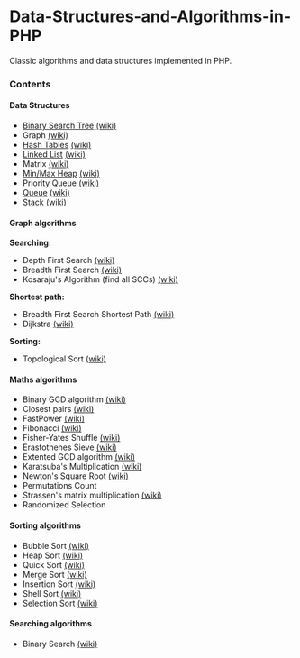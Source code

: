 # Data-Structures-and-Algorithms-in-PHP

Classic algorithms and data structures implemented in PHP. 

### Contents

#### Data Structures

* [Binary Search Tree](https://github.com/haitian299/Data-Structures-and-Algorithms-in-PHP/tree/master/src/BinarySearchTree) [(wiki)](http://en.wikipedia.org/wiki/Binary_tree)
* Graph [(wiki)](http://en.wikipedia.org/wiki/Graph_%28abstract_data_type)
* [Hash Tables](https://github.com/haitian299/Data-Structures-and-Algorithms-in-PHP/tree/master/src/HashTable) [(wiki)](http://en.wikipedia.org/wiki/Hash_table)
* [Linked List](https://github.com/haitian299/Data-Structures-and-Algorithms-in-PHP/tree/master/src/LinkedList) [(wiki)](http://en.wikipedia.org/wiki/Linked_list)
* Matrix [(wiki)](http://en.wikipedia.org/wiki/Matrix_(mathematics))
* [Min/Max Heap](https://github.com/haitian299/Data-Structures-and-Algorithms-in-PHP/tree/master/src/Heap) [(wiki)](http://en.wikipedia.org/wiki/Heap_%28data_structure%29)
* Priority Queue [(wiki)](http://en.wikipedia.org/wiki/Priority_queue)
* [Queue](https://github.com/haitian299/Data-Structures-and-Algorithms-in-PHP/tree/master/src/Queue) [(wiki)](http://en.wikipedia.org/wiki/Queue_%28abstract_data_type%29)
* [Stack](https://github.com/haitian299/Data-Structures-and-Algorithms-in-PHP/tree/master/src/Stack) [(wiki)](http://en.wikipedia.org/wiki/Stack_%28abstract_data_type%29)

#### Graph algorithms

**Searching:**
* Depth First Search [(wiki)](http://en.wikipedia.org/wiki/Depth-first_search)
* Breadth First Search [(wiki)](http://en.wikipedia.org/wiki/Breadth-first_search)
* Kosaraju's Algorithm (find all SCCs) [(wiki)](http://en.wikipedia.org/wiki/Kosaraju%27s_algorithm)

**Shortest path:**
* Breadth First Search Shortest Path [(wiki)](http://en.wikipedia.org/wiki/Breadth-first_search)
* Dijkstra [(wiki)](http://en.wikipedia.org/wiki/Dijkstra%27s_algorithm)

**Sorting:**
* Topological Sort [(wiki)](http://en.wikipedia.org/wiki/Topological_sorting)



#### Maths algorithms

* Binary GCD algorithm [(wiki)](https://en.wikipedia.org/wiki/Binary_GCD_algorithm)
* Closest pairs [(wiki)](http://en.wikipedia.org/wiki/Closest_pair_of_points_problem)
* FastPower [(wiki)](http://en.wikipedia.org/wiki/Exponentiation_by_squaring)
* Fibonacci [(wiki)](http://en.wikipedia.org/wiki/Fibonacci_number)
* Fisher-Yates Shuffle [(wiki)](http://en.wikipedia.org/wiki/Fisher%E2%80%93Yates_shuffle)
* Erastothenes Sieve [(wiki)](https://en.wikipedia.org/wiki/Sieve_of_Eratosthenes)
* Extented GCD algorithm [(wiki)](http://en.wikipedia.org/wiki/Extended_Euclidean_algorithm)
* Karatsuba's Multiplication [(wiki)](http://en.wikipedia.org/wiki/Karatsuba_algorithm)
* Newton's Square Root [(wiki)](http://en.wikipedia.org/wiki/Newton%27s_method)
* Permutations Count
* Strassen's matrix multiplication [(wiki)](http://en.wikipedia.org/wiki/Strassen_algorithm)
* Randomized Selection

#### Sorting algorithms

* Bubble Sort [(wiki)](http://en.wikipedia.org/wiki/Bubble_sort)
* Heap Sort [(wiki)](http://en.wikipedia.org/wiki/Heapsort)
* Quick Sort [(wiki)](http://en.wikipedia.org/wiki/Quicksort)
* Merge Sort [(wiki)](http://en.wikipedia.org/wiki/Merge_sort)
* Insertion Sort [(wiki)](http://en.wikipedia.org/wiki/Insertion_sort)
* Shell Sort [(wiki)](http://en.wikipedia.org/wiki/Shellsort)
* Selection Sort [(wiki)](http://en.wikipedia.org/wiki/Selection_sort)

#### Searching algorithms

* Binary Search [(wiki)](http://en.wikipedia.org/wiki/Binary_search_algorithm)
